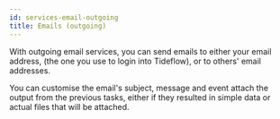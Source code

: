 ```yaml
---
id: services-email-outgoing
title: Emails (outgoing)
---
```


With outgoing email services, you can send emails to either your email address,
(the one you use to login into Tideflow), or to others' email addresses.

You can customise the email's subject, message and event attach the output from
the previous tasks, either if they resulted in simple data or actual files that
will be attached.